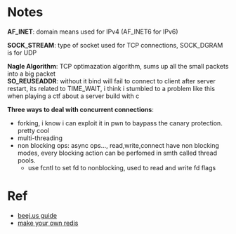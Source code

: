 # Notes

**AF_INET**: domain means used  for IPv4  (AF_INET6 for IPv6)   

**SOCK_STREAM**: type of socket used for TCP connections, SOCK_DGRAM is for UDP   

**Nagle Algorithm**: TCP optimazation algorithm, sums up all the small packets into a big packet   
**SO_REUSEADDR**: without it bind will fail to connect to client after server restart, its related to TIME_WAIT, i think i stumbled to a problem like this when playing a ctf about a server build with c    

**Three ways to deal with concurrent connections**:
- forking, i know i can exploit it in pwn to baypass the canary protection. pretty cool 
- multi-threading
- non blocking ops: async ops..., read,write,connect have non blocking modes, every blocking action can be perfomed in smth called thread pools. 
  - use fcntl to set fd to nonblocking, used to read and write fd flags 


# Ref
- [beej.us guide](https://beej.us/guide/bgnet/html/split/)
- [make your own redis](https://build-your-own.org/redis/03_hello_cs)
